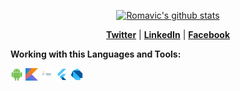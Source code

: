 <p align="center">
  <a href="https://github.com/Romavic"><img src="https://github-readme-stats.vercel.app/api?username=Romavic&hide_border=true&show_icons=true" alt="Romavic's github stats"></a>
</p>

<p align="center">
  <strong><a href="https://twitter.com/RomavicdosAnjos">Twitter</a></strong> |
  <strong><a href="https://www.linkedin.com/in/romavic-dos-anjos-4946821a9/">LinkedIn</a></strong> |
  <strong><a href="https://www.facebook.com/romavicdosanjoskc/">Facebook</a></strong>
</p>

**Working with this Languages and Tools:**  

<code><img height="20" src="https://raw.githubusercontent.com/github/explore/80688e429a7d4ef2fca1e82350fe8e3517d3494d/topics/android/android.png"></code>
<code><img height="20" src="https://raw.githubusercontent.com/github/explore/80688e429a7d4ef2fca1e82350fe8e3517d3494d/topics/kotlin/kotlin.png"></code>
<code><img height="20" src="https://raw.githubusercontent.com/github/explore/80688e429a7d4ef2fca1e82350fe8e3517d3494d/topics/java/java.png"></code>
<code><img height="20" src="https://raw.githubusercontent.com/github/explore/80688e429a7d4ef2fca1e82350fe8e3517d3494d/topics/flutter/flutter.png"></code>
<code><img height="20" src="https://raw.githubusercontent.com/github/explore/80688e429a7d4ef2fca1e82350fe8e3517d3494d/topics/dart/dart.png"></code>
